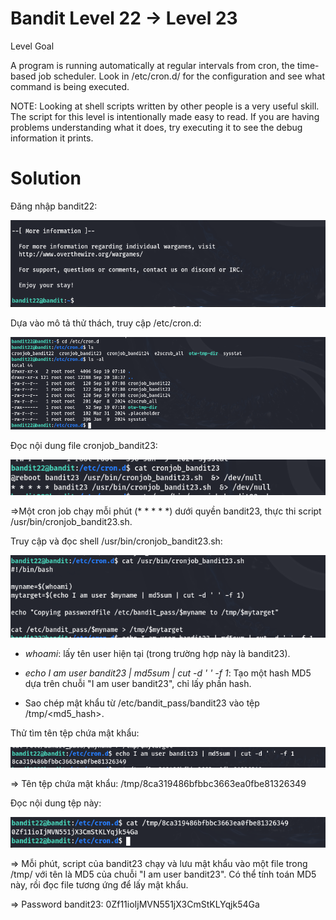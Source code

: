 # Bandit Level 22 → Level 23

Level Goal

A program is running automatically at regular intervals from cron, the time-based job scheduler. Look in /etc/cron.d/ for the configuration and see what command is being executed.

NOTE: Looking at shell scripts written by other people is a very useful skill. The script for this level is intentionally made easy to read. If you are having problems understanding what it does, try executing it to see the debug information it prints.

# Solution

Đăng nhập bandit22: 

![img](https://github.com/DucThinh47/OverTheWire/blob/main/Bandit/images/image120.png?raw=true)

Dựa vào mô tả thử thách, truy cập /etc/cron.d: 

![img](https://github.com/DucThinh47/OverTheWire/blob/main/Bandit/images/image121.png?raw=true)

Đọc nội dung file cronjob_bandit23:

![img](https://github.com/DucThinh47/OverTheWire/blob/main/Bandit/images/image122.png?raw=true)

=>Một cron job chạy mỗi phút (* * * * *) dưới quyền bandit23, thực thi script /usr/bin/cronjob_bandit23.sh. 

Truy cập và đọc shell /usr/bin/cronjob_bandit23.sh: 

![img](https://github.com/DucThinh47/OverTheWire/blob/main/Bandit/images/image123.png?raw=true)

- *whoami*: lấy tên user hiện tại (trong trường hợp này là bandit23).

- *echo I am user bandit23 | md5sum | cut -d ' ' -f 1*: Tạo một hash MD5 dựa trên chuỗi "I am user bandit23", chỉ lấy phần hash.

- Sao chép mật khẩu từ /etc/bandit_pass/bandit23 vào tệp /tmp/<md5_hash>.

Thử tìm tên tệp chứa mật khẩu: 

![img](https://github.com/DucThinh47/OverTheWire/blob/main/Bandit/images/image124.png?raw=true)

=> Tên tệp chứa mật khẩu: /tmp/8ca319486bfbbc3663ea0fbe81326349

Đọc nội dung tệp này: 

![img](https://github.com/DucThinh47/OverTheWire/blob/main/Bandit/images/image125.png?raw=true)

=> Mỗi phút, script của bandit23 chạy và lưu mật khẩu vào một file trong /tmp/ với tên là MD5 của chuỗi "I am user bandit23".
Có thể tính toán MD5 này, rồi đọc file tương ứng để lấy mật khẩu.

=> Password bandit23: 0Zf11ioIjMVN551jX3CmStKLYqjk54Ga




